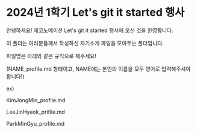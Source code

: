 # 2024년 1학기 Let's git it started 행사
안녕하세요! 에코노베이션 Let's git it started 행사에 오신 것을 환영합니다.

이 폴더는 여러분들께서 작성하신 자기소개 파일을 모아두는 폴더입니다.

파일명은 아래와 같은 규칙으로 해주세요!

(NAME_profile.md 형태이고, NAME에는 본인의 이름을 모두 영어로 입력해주셔야 합니다!)

ex)

KimJongMin_profile.md

LeeJinHyeok_prifile.md

ParkMinGyu_profile.md

